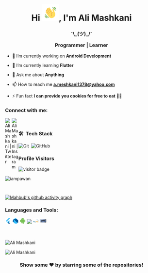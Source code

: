 <h1 align="center">Hi <img src="https://github.com/MashkaniAli/MashkaniAli/blob/main/Wave.gif" height="55px" width="55px">, I'm Ali Mashkani</h1>
<h3 align="center">¯\_(ツ)_/¯

Programmer | Learner

</h3>

- 🔭 I’m currently working on **Android Development**

- 🌱 I’m currently learning **Flutter**

- 💬 Ask me about **Anything**

- 📫 How to reach me **a.meshkani1378@yahoo.com**

- ⚡ Fun fact **I can provide you cookies for free to eat 🍪😂**

### Connect with me:

[<img align="left" alt="Ali Mashkani | Twitter" width="22px" src="https://cdn-icons-png.flaticon.com/512/906/906377.png" />][telegram]
[<img align="left" alt="Ali Mashkani | Instagram" width="22px" src="https://cdn.jsdelivr.net/npm/simple-icons@v3/icons/instagram.svg" />][instagram]

<br />

### 🛠 &nbsp;Tech Stack

![Git](https://img.shields.io/badge/-Git-05122A?style=flat&logo=git)&nbsp;
![GitHub](https://img.shields.io/badge/-GitHub-05122A?style=flat&logo=github)&nbsp;
<br />
### Profile Visitors 
![visitor badge](https://visitor-badge.glitch.me/badge?page_id=MashkaniAli.visitor-badge&left_color=blue&right_color=yellow)
<p align="left"> <img src="https://komarev.com/ghpvc/?username=MashkaniAli&label=Views&color=blue&style=plastic" alt="iampawan" /> </p>
<br />

[![Mahbub's github activity graph](https://activity-graph.herokuapp.com/graph?username=MashkaniAli&bg_color=ffffff&color=777777&line=ff5200&point=1adbce&area=true&hide_border=true)](https://github.com/MashkaniAli/github-readme-activity-graph)


<h3 align="left">Languages and Tools:</h3>
<code><img height="20" src="https://raw.githubusercontent.com/github/explore/80688e429a7d4ef2fca1e82350fe8e3517d3494d/topics/flutter/flutter.png"></code>
<code><img height="20" src="https://raw.githubusercontent.com/github/explore/80688e429a7d4ef2fca1e82350fe8e3517d3494d/topics/dart/dart.png"></code>
<code><img height="20" src="https://raw.githubusercontent.com/github/explore/80688e429a7d4ef2fca1e82350fe8e3517d3494d/topics/android/android.png"></code>
<code><img height="20" src="https://www.vectorlogo.zone/logos/git-scm/git-scm-icon.svg"></code>
<code><img height="20" src="https://raw.githubusercontent.com/devicons/devicon/master/icons/mysql/mysql-original-wordmark.svg"></code>
<code><img height="20" src="https://raw.githubusercontent.com/devicons/devicon/master/icons/php/php-original.svg"></code>
<br>
<br>
<br>


<p><img width="494" align="center" src="https://github-readme-stats.vercel.app/api/top-langs?username=MashkaniAli&show_icons=true&locale=en&layout=compact" alt="Ali Mashkani" /></p>

<p><img align="center" src="https://github-readme-stats.vercel.app/api?username=MashkaniAli&show_icons=true&locale=en" alt="Ali Mashkani" /></p>
<div align="center">

### Show some ❤️ by starring some of the repositories!

</div>

[website]: https://TechHelpBD.com
[facebook]: https://facebook.com/MahbubDev
[twitter]: https://twitter.com/mahbubdev
[youtube]: https://youtube.com/TechHelpBangladesh
[instagram]: https://instagram.com/alimashkani42/
[linkedin]: https://www.linkedin.com/in/ali-mashkani-60a45222a
[telegram]: https://t.me/Mr_Developer_78


